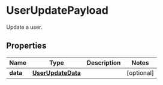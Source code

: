 

# UserUpdatePayload

Update a user.
## Properties

Name | Type | Description | Notes
------------ | ------------- | ------------- | -------------
**data** | [**UserUpdateData**](UserUpdateData.md) |  |  [optional]



